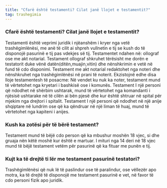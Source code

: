 ```yaml
---
title: "Cfarë është testamenti? Cilat janë llojet e testamentit?"
tag: trashegimia
---
```


### Cfarë është testamenti? Cilat janë llojet e testamentit?

Testamenti është veprimi juridik i njëanshëm i kryer nga vetë trashëgimlënësi, me anë të cilit ai shpreh vullnetin e tij se kush do të disponojë pasurinë e tij pas vdekjes së tij. 
Testamentet ndahen në: ollograf ose me akt notarial.
Testament ollograf shkruhet tërësisht me dorën e testatorit duke vënë datën(ditën,muajin,vitin) dhe nënshkrimin e vetë në fund të cdo disponimi.
Testament me akt notarial redaktohet nga noteri dhe nënshkruhet nga trashëgimlënësi në prani të noterit.
Ekzistojnë edhe disa lloje testamentesh të posacme:
Në vendet ku nuk ka noter, testament mund të vërtetohet nga kryetari i bashkisë ose i komunës.
Testament I një personi që ndodhet në shërbim ushtarak, mund të vërtetohet nga komandanti i njësisë ushtarake në të cilën ai bën pjesë dhe kur është shtruar në spital për mjekim nga drejtori i spitalit.
Testament I një personi që ndodhet në një anije shqiptare në lundrim ose që ka qëndruar në një liman të huaj, mund të vërtetohet nga kapiteni i anijes.

### 	Kush ka zotësi për të bërë testament?

Testament mund të bëjë cdo person që ka mbushur moshën 18 vjec, si dhe gruaja nën këtë moshë kur është e martuar.
I mituri nga 14 deri në 18 vjec mund të bëjë testament vetëm për pasurinë që ka fituar me punën e tij.

###	Kujt ka të drejtë ti lër me testament pasurinë testatori?

Trashëgimlënësi që nuk lë të paslindur ose të paralindur, ose vëllezër apo motra, ka të drejtë të disponojë me testament pasurinë e vet, në favor të cdo personi fizik apo juridik.

